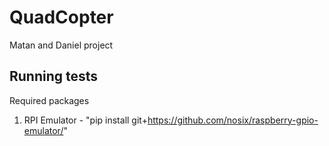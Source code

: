 # QuadCopter
Matan and Daniel project

## Running tests
Required packages
1. RPI Emulator - "pip install git+https://github.com/nosix/raspberry-gpio-emulator/"
